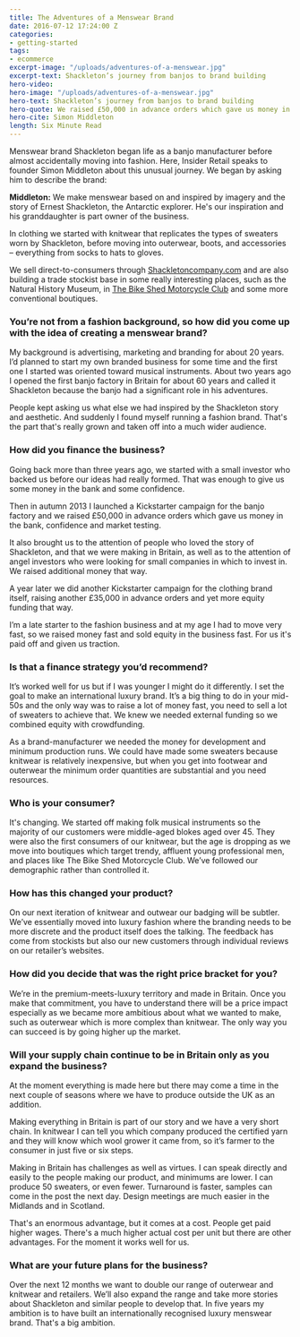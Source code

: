 ```yaml
---
title: The Adventures of a Menswear Brand 
date: 2016-07-12 17:24:00 Z
categories:
- getting-started
tags:
- ecommerce
excerpt-image: "/uploads/adventures-of-a-menswear.jpg"
excerpt-text: Shackleton’s journey from banjos to brand building
hero-video:
hero-image: "/uploads/adventures-of-a-menswear.jpg"
hero-text: Shackleton’s journey from banjos to brand building
hero-quote: We raised £50,000 in advance orders which gave us money in the bank, confidence and market testing
hero-cite: Simon Middleton
length: Six Minute Read
---
```


Menswear brand Shackleton began life as a banjo manufacturer before almost accidentally moving into fashion. Here, Insider Retail speaks to founder Simon Middleton about this unusual journey. We began by asking him to describe the brand:

**Middleton:** We make menswear based on and inspired by imagery and the story of Ernest Shackleton, the Antarctic explorer. He's our inspiration and his granddaughter is part owner of the business.

In clothing we started with knitwear that replicates the types of sweaters worn by Shackleton, before moving into outerwear, boots, and accessories – everything from socks to hats to gloves.

We sell direct-to-consumers through [Shackletoncompany.com](www.shackletoncompany.com) and are also building a trade stockist base in some really interesting places, such as the Natural History Museum, in [The Bike Shed Motorcycle Club](www.thebikeshed.cc/cafebarshopclub/) and some more conventional boutiques. 

### You’re not from a fashion background, so how did you come up with the idea of creating a menswear brand?

My background is advertising, marketing and branding for about 20 years. I’d planned to start my own branded business for some time and the first one I started was oriented toward musical instruments. About two years ago I opened the first banjo factory in Britain for about 60 years and called it Shackleton because the banjo had a significant role in his adventures.

People kept asking us what else we had inspired by the Shackleton story and aesthetic. And suddenly I found myself running a fashion brand. That's the part that's really grown and taken off into a much wider audience.

### How did you finance the business?

Going back more than three years ago, we started with a small investor who backed us before our ideas had really formed. That was enough to give us some money in the bank and some confidence.

Then in autumn 2013 I launched a Kickstarter campaign for the banjo factory and we raised £50,000 in advance orders which gave us money in the bank, confidence and market testing.

It also brought us to the attention of people who loved the story of Shackleton, and that we were making in Britain, as well as to the attention of angel investors who were looking for small companies in which to invest in. We raised additional money that way.

A year later we did another Kickstarter campaign for the clothing brand itself, raising another £35,000 in advance orders and yet more equity funding that way.

I’m a late starter to the fashion business and at my age I had to move very fast, so we raised money fast and sold equity in the business fast. For us it's paid off and given us traction.

### Is that a finance strategy you’d recommend?

It’s worked well for us but if I was younger I might do it differently. I set the goal to make an international luxury brand. It’s a big thing to do in your mid-50s and the only way was to raise a lot of money fast, you need to sell a lot of sweaters to achieve that. We knew we needed external funding so we combined equity with crowdfunding.

As a brand-manufacturer we needed the money for development and minimum production runs. We could have made some sweaters because knitwear is relatively inexpensive, but when you get into footwear and outerwear the minimum order quantities are substantial and you need resources.

### Who is your consumer?

It's changing. We started off making folk musical instruments so the majority of our customers were middle-aged blokes aged over 45. They were also the first consumers of our knitwear, but the age is dropping as we move into boutiques which target trendy, affluent young professional men, and places like The Bike Shed Motorcycle Club. We’ve followed our demographic rather than controlled it.

### How has this changed your product?

On our next iteration of knitwear and outwear our badging will be subtler. We’ve essentially moved into luxury fashion where the branding needs to be more discrete and the product itself does the talking. The feedback has come from stockists but also our new customers through individual reviews on our retailer’s websites.

### How did you decide that was the right price bracket for you?

We’re in the premium-meets-luxury territory and made in Britain. Once you make that commitment, you have to understand there will be a price impact especially as we became more ambitious about what we wanted to make, such as outerwear which is more complex than knitwear. The only way you can succeed is by going higher up the market.

### Will your supply chain continue to be in Britain only as you expand the business?

At the moment everything is made here but there may come a time in the next couple of seasons where we have to produce outside the UK as an addition.

Making everything in Britain is part of our story and we have a very short chain. In knitwear I can tell you which company produced the certified yarn and they will know which wool grower it came from, so it’s farmer to the consumer in just five or six steps.

Making in Britain has challenges as well as virtues. I can speak directly and easily to the people making our product, and minimums are lower. I can produce 50 sweaters, or even fewer. Turnaround is faster, samples can come in the post the next day. Design meetings are much easier in the Midlands and in Scotland.

That's an enormous advantage, but it comes at a cost. People get paid higher wages. There's a much higher actual cost per unit but there are other advantages. For the moment it works well for us.

### What are your future plans for the business?

Over the next 12 months we want to double our range of outerwear and knitwear and retailers. We’ll also expand the range and take more stories about Shackleton and similar people to develop that. In five years my ambition is to have built an internationally recognised luxury menswear brand. That's a big ambition. 





 
